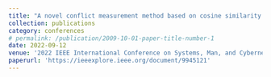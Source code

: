 ```yaml
---
title: "A novel conflict measurement method based on cosine similarity and Deng entropy in Dempster-Shafer evidence theory"
collection: publications
category: conferences
# permalink: /publication/2009-10-01-paper-title-number-1
date: 2022-09-12
venue: '2022 IEEE International Conference on Systems, Man, and Cybernetics (SMC)'
paperurl: 'https://ieeexplore.ieee.org/document/9945121'
---
```

